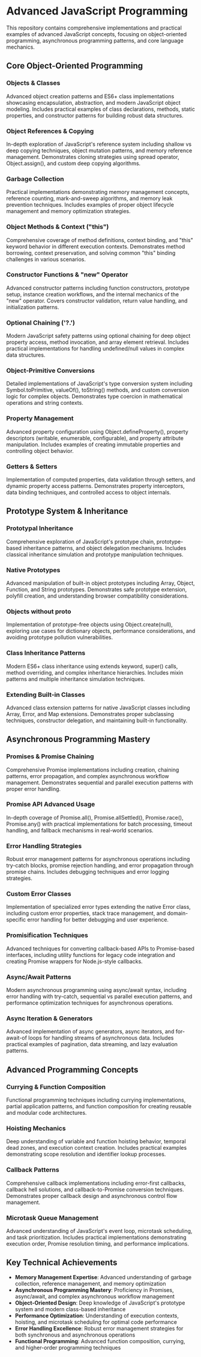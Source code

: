 # Advanced JavaScript Programming 

This repository contains comprehensive implementations and practical examples of advanced JavaScript concepts, focusing on object-oriented programming, asynchronous programming patterns, and core language mechanics.

## Core Object-Oriented Programming

### Objects & Classes
Advanced object creation patterns and ES6+ class implementations showcasing encapsulation, abstraction, and modern JavaScript object modeling. Includes practical examples of class declarations, methods, static properties, and constructor patterns for building robust data structures.

### Object References & Copying
In-depth exploration of JavaScript's reference system including shallow vs deep copying techniques, object mutation patterns, and memory reference management. Demonstrates cloning strategies using spread operator, Object.assign(), and custom deep copying algorithms.

### Garbage Collection
Practical implementations demonstrating memory management concepts, reference counting, mark-and-sweep algorithms, and memory leak prevention techniques. Includes examples of proper object lifecycle management and memory optimization strategies.

### Object Methods & Context ("this")
Comprehensive coverage of method definitions, context binding, and "this" keyword behavior in different execution contexts. Demonstrates method borrowing, context preservation, and solving common "this" binding challenges in various scenarios.

### Constructor Functions & "new" Operator
Advanced constructor patterns including function constructors, prototype setup, instance creation workflows, and the internal mechanics of the "new" operator. Covers constructor validation, return value handling, and initialization patterns.

### Optional Chaining ('?.')
Modern JavaScript safety patterns using optional chaining for deep object property access, method invocation, and array element retrieval. Includes practical implementations for handling undefined/null values in complex data structures.

### Object-Primitive Conversions
Detailed implementations of JavaScript's type conversion system including Symbol.toPrimitive, valueOf(), toString() methods, and custom conversion logic for complex objects. Demonstrates type coercion in mathematical operations and string contexts.

### Property Management
Advanced property configuration using Object.defineProperty(), property descriptors (writable, enumerable, configurable), and property attribute manipulation. Includes examples of creating immutable properties and controlling object behavior.

### Getters & Setters
Implementation of computed properties, data validation through setters, and dynamic property access patterns. Demonstrates property interceptors, data binding techniques, and controlled access to object internals.

## Prototype System & Inheritance

### Prototypal Inheritance
Comprehensive exploration of JavaScript's prototype chain, prototype-based inheritance patterns, and object delegation mechanisms. Includes classical inheritance simulation and prototype manipulation techniques.

### Native Prototypes
Advanced manipulation of built-in object prototypes including Array, Object, Function, and String prototypes. Demonstrates safe prototype extension, polyfill creation, and understanding browser compatibility considerations.

### Objects without __proto__
Implementation of prototype-free objects using Object.create(null), exploring use cases for dictionary objects, performance considerations, and avoiding prototype pollution vulnerabilities.

### Class Inheritance Patterns
Modern ES6+ class inheritance using extends keyword, super() calls, method overriding, and complex inheritance hierarchies. Includes mixin patterns and multiple inheritance simulation techniques.

### Extending Built-in Classes
Advanced class extension patterns for native JavaScript classes including Array, Error, and Map extensions. Demonstrates proper subclassing techniques, constructor delegation, and maintaining built-in functionality.

## Asynchronous Programming Mastery

### Promises & Promise Chaining
Comprehensive Promise implementations including creation, chaining patterns, error propagation, and complex asynchronous workflow management. Demonstrates sequential and parallel execution patterns with proper error handling.

### Promise API Advanced Usage
In-depth coverage of Promise.all(), Promise.allSettled(), Promise.race(), Promise.any() with practical implementations for batch processing, timeout handling, and fallback mechanisms in real-world scenarios.

### Error Handling Strategies
Robust error management patterns for asynchronous operations including try-catch blocks, promise rejection handling, and error propagation through promise chains. Includes debugging techniques and error logging strategies.

### Custom Error Classes
Implementation of specialized error types extending the native Error class, including custom error properties, stack trace management, and domain-specific error handling for better debugging and user experience.

### Promisification Techniques
Advanced techniques for converting callback-based APIs to Promise-based interfaces, including utility functions for legacy code integration and creating Promise wrappers for Node.js-style callbacks.

### Async/Await Patterns
Modern asynchronous programming using async/await syntax, including error handling with try-catch, sequential vs parallel execution patterns, and performance optimization techniques for asynchronous operations.

### Async Iteration & Generators
Advanced implementation of async generators, async iterators, and for-await-of loops for handling streams of asynchronous data. Includes practical examples of pagination, data streaming, and lazy evaluation patterns.

## Advanced Programming Concepts

### Currying & Function Composition
Functional programming techniques including currying implementations, partial application patterns, and function composition for creating reusable and modular code architectures.

### Hoisting Mechanics
Deep understanding of variable and function hoisting behavior, temporal dead zones, and execution context creation. Includes practical examples demonstrating scope resolution and identifier lookup processes.

### Callback Patterns
Comprehensive callback implementations including error-first callbacks, callback hell solutions, and callback-to-Promise conversion techniques. Demonstrates proper callback design and asynchronous control flow management.

### Microtask Queue Management
Advanced understanding of JavaScript's event loop, microtask scheduling, and task prioritization. Includes practical implementations demonstrating execution order, Promise resolution timing, and performance implications.

## Key Technical Achievements

- **Memory Management Expertise**: Advanced understanding of garbage collection, reference management, and memory optimization
- **Asynchronous Programming Mastery**: Proficiency in Promises, async/await, and complex asynchronous workflow management
- **Object-Oriented Design**: Deep knowledge of JavaScript's prototype system and modern class-based inheritance
- **Performance Optimization**: Understanding of execution contexts, hoisting, and microtask scheduling for optimal code performance
- **Error Handling Excellence**: Robust error management strategies for both synchronous and asynchronous operations
- **Functional Programming**: Advanced function composition, currying, and higher-order programming techniques
